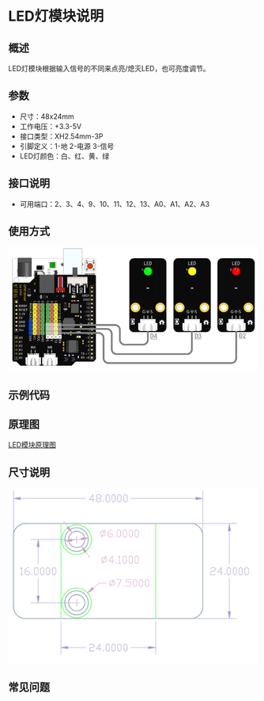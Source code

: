 # LED灯模块说明   

## 概述
LED灯模块根据输入信号的不同来点亮/熄灭LED，也可亮度调节。

## 参数 
- 尺寸：48x24mm
- 工作电压：+3.3-5V
- 接口类型：XH2.54mm-3P
- 引脚定义：1-地 2-电源 3-信号
- LED灯颜色：白、红、黄、绿

## 接口说明
- 可用端口：2、3、4、9、10、11、12、13、A0、A1、A2、A3

## 使用方式
![](./images/02.png)

## 示例代码

## 原理图
[LED模块原理图](https://github.com/Haohaodada-official/haohaodada-docs/blob/master/%E5%8E%9F%E7%90%86%E5%9B%BE/LED%E6%A8%A1%E5%9D%97.pdf)

## 尺寸说明
![](./images/01.png)

## 常见问题